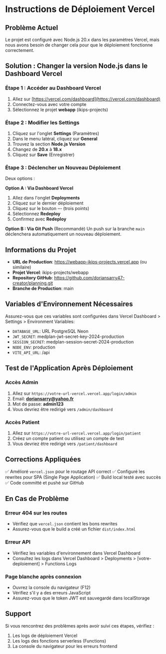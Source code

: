 # Instructions de Déploiement Vercel

## Problème Actuel
Le projet est configuré avec Node.js 20.x dans les paramètres Vercel, mais nous avons besoin de changer cela pour que le déploiement fonctionne correctement.

## Solution : Changer la version Node.js dans le Dashboard Vercel

### Étape 1 : Accéder au Dashboard Vercel
1. Allez sur [https://vercel.com/dashboard](https://vercel.com/dashboard)
2. Connectez-vous avec votre compte
3. Sélectionnez le projet **webapp** (ikips-projects)

### Étape 2 : Modifier les Settings
1. Cliquez sur l'onglet **Settings** (Paramètres)
2. Dans le menu latéral, cliquez sur **General**
3. Trouvez la section **Node.js Version**
4. Changez de **20.x** à **18.x**
5. Cliquez sur **Save** (Enregistrer)

### Étape 3 : Déclencher un Nouveau Déploiement
Deux options :

**Option A : Via Dashboard Vercel**
1. Allez dans l'onglet **Deployments**
2. Cliquez sur le dernier déploiement
3. Cliquez sur le bouton **⋯** (trois points)
4. Sélectionnez **Redeploy**
5. Confirmez avec **Redeploy**

**Option B : Via Git Push** (Recommandé)
Un push sur la branche `main` déclenchera automatiquement un nouveau déploiement.

## Informations du Projet

- **URL de Production**: https://webapp-ikips-projects.vercel.app (ou similaire)
- **Projet Vercel**: ikips-projects/webapp
- **Repository GitHub**: https://github.com/doriansarry47-creator/planning.git
- **Branche de Production**: main

## Variables d'Environnement Nécessaires

Assurez-vous que ces variables sont configurées dans Vercel Dashboard > Settings > Environment Variables:

- `DATABASE_URL`: URL PostgreSQL Neon
- `JWT_SECRET`: medplan-jwt-secret-key-2024-production
- `SESSION_SECRET`: medplan-session-secret-2024-production
- `NODE_ENV`: production
- `VITE_API_URL`: /api

## Test de l'Application Après Déploiement

### Accès Admin
1. Allez sur `https://votre-url-vercel.vercel.app/login/admin`
2. Email: **doriansarry@yahoo.fr**
3. Mot de passe: **admin123**
4. Vous devriez être redirigé vers `/admin/dashboard`

### Accès Patient  
1. Allez sur `https://votre-url-vercel.vercel.app/login/patient`
2. Créez un compte patient ou utilisez un compte de test
3. Vous devriez être redirigé vers `/patient/dashboard`

## Corrections Appliquées

✅ Amélioré `vercel.json` pour le routage API correct
✅ Configuré les rewrites pour SPA (Single Page Application)
✅ Build local testé avec succès
✅ Code committé et pushé sur GitHub

## En Cas de Problème

### Erreur 404 sur les routes
- Vérifiez que `vercel.json` contient les bons rewrites
- Assurez-vous que le build a créé un fichier `dist/index.html`

### Erreur API
- Vérifiez les variables d'environnement dans Vercel Dashboard
- Consultez les logs dans Vercel Dashboard > Deployments > [votre-deploiement] > Functions Logs

### Page blanche après connexion
- Ouvrez la console du navigateur (F12)
- Vérifiez s'il y a des erreurs JavaScript
- Assurez-vous que le token JWT est sauvegardé dans localStorage

## Support

Si vous rencontrez des problèmes après avoir suivi ces étapes, vérifiez :
1. Les logs de déploiement Vercel
2. Les logs des fonctions serverless (Functions)
3. La console du navigateur pour les erreurs frontend

